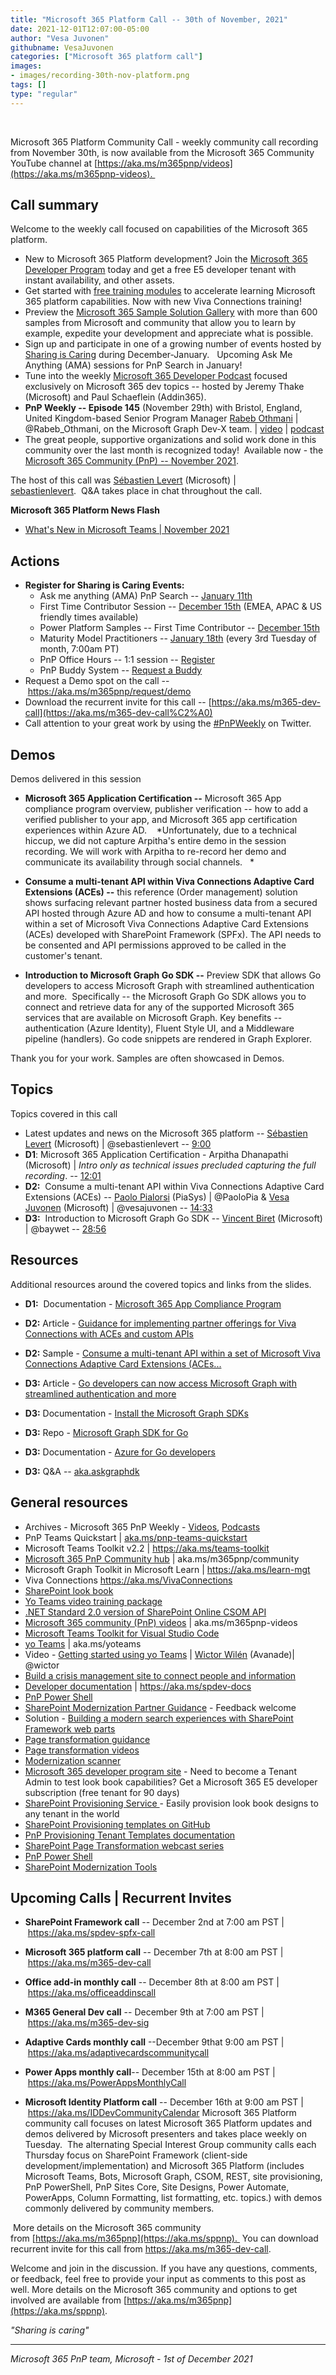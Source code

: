 ```yaml
---
title: "Microsoft 365 Platform Call -- 30th of November, 2021"
date: 2021-12-01T12:07:00-05:00
author: "Vesa Juvonen"
githubname: VesaJuvonen
categories: ["Microsoft 365 platform call"]
images:
- images/recording-30th-nov-platform.png
tags: []
type: "regular"
---
```

 

Microsoft 365 Platform Community Call - weekly community call recording
from November 30th, is now available from the Microsoft 365 Community
YouTube channel
at [https://aka.ms/m365pnp/videos](https://aka.ms/m365pnp-videos). 


## Call summary

Welcome to the weekly call focused on capabilities of the Microsoft 365
platform.   

-   New to Microsoft 365 Platform development? Join the [Microsoft 365
    Developer Program](https://aka.ms/m365/devprogram) today and get a
    free E5 developer tenant with instant availability, and other
    assets.
-   Get started with [free training
    modules](https://aka.ms/m365/dev/learn) to accelerate learning
    Microsoft 365 platform capabilities. Now with new Viva Connections
    training!
-   Preview the [Microsoft 365 Sample Solution
    Gallery](https://aka.ms/m365/samples) with more than 600 samples
    from Microsoft and community that allow you to learn by example,
    expedite your development and appreciate what is possible.
-   Sign up and participate in one of a growing number of events hosted
    by [Sharing is Caring](https://pnp.github.io/sharing-is-caring/)
    during December-January.   Upcoming Ask Me Anything (AMA) sessions
    for PnP Search in January!   
-   Tune into the weekly [Microsoft 365 Developer
    Podcast](https://m365devpodcast.com) focused exclusively on
    Microsoft 365 dev topics -- hosted by Jeremy Thake (Microsoft) and
    Paul Schaeflein (Addin365).
-   **PnP Weekly -- Episode 145** (November 29th) with Bristol,
    England, United Kingdom-based Senior Program Manager [Rabeb
    Othmani](https://twitter.com/Rabeb_Othmani) | @Rabeb_Othmani, on
    the Microsoft Graph Dev-X
    team. | [video](https://techcommunity.microsoft.com/t5/microsoft-365-pnp-blog/bg-p/Microsoft365PnPBlog) | [podcast](https://pnpweekly.podbean.com/e/microsoft-365-pnp-weekly-episode-145-%e2%80%93-29th-of-november-2021/)
-   The great people, supportive organizations and solid work done in
    this community over the last month is recognized today!  Available
    now - the [Microsoft 365 Community (PnP) -- November
    2021](https://techcommunity.microsoft.com/t5/microsoft-365-pnp-blog/microsoft-365-pnp-community-november-2021-update/ba-p/2992931). 

The host of this call was [Sébastien
Levert](https://twitter.com/sebastienlevert) (Microsoft) |
[sebastienlevert](https://github.com/sebastienlevert).  Q&A takes
place in chat throughout the call.   

**Microsoft 365 Platform News Flash**

-   [What's New in Microsoft Teams | November
    2021](https://techcommunity.microsoft.com/t5/microsoft-teams-blog/what-s-new-in-microsoft-teams-november-2021/ba-p/3015700)

## Actions





-   **Register for Sharing is Caring Events:**
    -   Ask me anything (AMA) PnP Search -- [January
        11th](https://forms.office.com/Pages/ResponsePage.aspx?id=KtIy2vgLW0SOgZbwvQuRaXDXyCl9DkBHq4A2OG7uLpdUOFpKRjdQQVlWOEdaRlk2WkI3WUVQWFVNUC4u)
    -   First Time Contributor Session -- [December
        15th](https://forms.office.com/Pages/ResponsePage.aspx?id=KtIy2vgLW0SOgZbwvQuRaXDXyCl9DkBHq4A2OG7uLpdUREZVRDVYUUJLT1VNRDM4SjhGMlpUNzBORy4u)
        (EMEA, APAC & US friendly times available)
    -   Power Platform Samples -- First Time Contributor -- [December
        15th](https://forms.office.com/pages/responsepage.aspx?id=KtIy2vgLW0SOgZbwvQuRaXDXyCl9DkBHq4A2OG7uLpdUMTFJWFFGVUxBNUFZQjZWRUdaOE5BMFkwNS4u)
    -   Maturity Model Practitioners -- [January
        18th](https://forms.office.com/Pages/ResponsePage.aspx?id=KtIy2vgLW0SOgZbwvQuRaXDXyCl9DkBHq4A2OG7uLpdUODY3NVRFQ0E4SFg5WlI1TU83WFJQRklZSy4u)
        (every 3rd Tuesday of month, 7:00am PT)
    -   PnP Office Hours -- 1:1 session --
        [Register](https://outlook.office365.com/owa/calendar/PnPSharingisCaring@warner.digital/bookings/)
    -   PnP Buddy System -- [Request a
        Buddy](https://forms.office.com/Pages/ResponsePage.aspx?id=KtIy2vgLW0SOgZbwvQuRaXDXyCl9DkBHq4A2OG7uLpdUMjRRUVg4NElZUUJLTEY1TVVSVDJFRFpLRS4u)
-   Request a Demo spot on the
    call -- <https://aka.ms/m365pnp/request/demo>
-   Download the recurrent invite for this call
    -- [https://aka.ms/m365-dev-call](https://aka.ms/m365-dev-call%C2%A0)
-   Call attention to your great work by using
    the [#PnPWeekly](https://twitter.com/hashtag/PnPWeekly?src=hashtag_click) on
    Twitter.

## Demos

Demos delivered in this session

-   **Microsoft 365 Application Certification --** Microsoft 365 App
    compliance program overview, publisher verification -- how to add a
    verified publisher to your app, and Microsoft 365 app certification
    experiences within Azure AD.    *Unfortunately, due to a technical
    hiccup, we did not capture Arpitha's entire demo in the session
    recording. We will work with Arpitha to re-record her demo and
    communicate its availability through social channels.   * 

-   **Consume a multi-tenant API within Viva Connections Adaptive Card
    Extensions (ACEs) --** this reference (Order management) solution
    shows surfacing relevant partner hosted business data from a secured
    API hosted through Azure AD and how to consume a multi-tenant API
    within a set of Microsoft Viva Connections Adaptive Card Extensions
    (ACEs) developed with SharePoint Framework (SPFx). The API needs to
    be consented and API permissions approved to be called in the
    customer's tenant.

-   **Introduction to Microsoft Graph Go SDK --** Preview SDK that
    allows Go developers to access Microsoft Graph with streamlined
    authentication and more.  Specifically -- the Microsoft Graph Go SDK
    allows you to connect and retrieve data for any of the supported
    Microsoft 365 services that are available on Microsoft Graph. Key
    benefits -- authentication (Azure Identity), Fluent Style UI, and a
    Middleware pipeline (handlers). Go code snippets are rendered in
    Graph Explorer.

Thank you for your work. Samples are often showcased in Demos.

## Topics

Topics covered in this call

-   Latest updates and news on the Microsoft 365 platform -- [Sébastien
    Levert](https://twitter.com/sebastienlevert) (Microsoft) |
    @sebastienlevert -- [9:00](https://youtu.be/nzPfDZFbvm0?t=540)
-   **D1**: Microsoft 365 Application Certification - Arpitha Dhanapathi
    (Microsoft) | *Intro only as technical issues precluded capturing
    the full recording*. -- [12:01](https://youtu.be/nzPfDZFbvm0?t=721)
-   **D2:**  Consume a multi-tenant API within Viva Connections Adaptive
    Card Extensions (ACEs) -- [Paolo
    Pialorsi](https://twitter.com/PaoloPia) (PiaSys) | @PaoloPia &
    [Vesa Juvonen](https://twitter.com/vesajuvonen) (Microsoft) |
    @vesajuvonen -- [14:33](https://youtu.be/nzPfDZFbvm0?t=873)
-   **D3:**  Introduction to Microsoft Graph Go SDK -- [Vincent
    Biret](https://twitter.com/baywet) (Microsoft) | @baywet --
    [28:56](https://youtu.be/nzPfDZFbvm0?t=1736)


## Resources

Additional resources around the covered topics and links from the
slides.

-   **D1:**  Documentation - [Microsoft 365 App Compliance
    Program](https://learn.microsoft.com/microsoft-365-app-certification/overview) 

-   **D2:** Article - [Guidance for implementing partner offerings for
    Viva Connections with ACEs and custom
    APIs](https://devblogs.microsoft.com/microsoft365dev/guidance-on-implementing-partner-offerings-for-viva-connections-with-aces-and-custom-apis/) 

-   **D2:** Sample - [Consume a multi-tenant API within a set of
    Microsoft Viva Connections Adaptive Card Extensions
    (ACEs\...](https://github.com/pnp/spfx-reference-scenarios/tree/main/samples/ace-pnp-contoso-orders) 

-   **D3:** Article - [Go developers can now access Microsoft Graph
    with streamlined authentication and
    more](https://devblogs.microsoft.com/microsoft365dev/go-developers-can-now-access-microsoft-graph-with-streamlined-authentication-and-more/) 

-   **D3:** Documentation - [Install the Microsoft Graph
    SDKs](https://learn.microsoft.com/graph/sdks/sdk-installation) 

-   **D3:** Repo - [Microsoft Graph SDK for
    Go](https://github.com/microsoftgraph/msgraph-sdk-go) 

-   **D3:** Documentation - [Azure for Go
    developers](https://learn.microsoft.com/azure/developer/go/) 

-   **D3:** Q&A --
    [aka.askgraphdk](https://learn.microsoft.com/answers/topics/microsoft-graph-sdk.html) 


## General resources

-   Archives - Microsoft 365 PnP Weekly
    - [Videos](https://www.youtube.com/playlist?list=PLR9nK3mnD-OVYI-St_CBiFfuL4CZbBpkC), [Podcasts](https://pnpweekly.podbean.com/)  
-   PnP Teams Quickstart
    | [aka.ms/pnp-teams-quickstart](https://aka.ms/pnp-teams-quickstart)
-   Microsoft Teams Toolkit v2.2 | <https://aka.ms/teams-toolkit>
-   [Microsoft 365 PnP Community
    hub](https://techcommunity.microsoft.com/t5/microsoft-365-pnp/ct-p/Microsoft365PnP) |
    aka.ms/m365pnp/community 
-   Microsoft Graph Toolkit in Microsoft Learn
    | <https://aka.ms/learn-mgt>
-   Viva Connections <https://aka.ms/VivaConnections>
-   [SharePoint look
    book](https://lookbook.microsoft.com/?WT.mc_id=m365-24198-cxa)
-   [Yo Teams video training package](https://aka.ms/yoteams-training)
-   [.NET Standard 2.0 version of SharePoint Online CSOM
    API](https://developer.microsoft.com/microsoft-365/blogs/net-standard-version-of-sharepoint-online-csom-apis?WT.mc_id=m365-24198-cxa)
-   [Microsoft 365 community (PnP)
    videos](https://aka.ms/m365pnp-videos) | aka.ms/m365pnp-videos
-   [Microsoft Teams Toolkit for Visual Studio
    Code](https://marketplace.visualstudio.com/items?itemName=TeamsDevApp.ms-teams-vscode-extension)
-   [yo Teams](https://aka.ms/yoteams) | aka.ms/yoteams
-   Video - [Getting started using yo
    Teams](https://youtu.be/w0OrFkzNC10) | [Wictor
    Wilén](https://twitter.com/wictor) (Avanade)| @wictor
-   [Build a crisis management site to connect people and
    information](https://techcommunity.microsoft.com/t5/microsoft-sharepoint-blog/build-a-crisis-management-site-to-connect-people-and-information/ba-p/1216791?WT.mc_id=m365-24198-cxa)
-   [Developer
    documentation](https://aka.ms/spdev-docs) | <https://aka.ms/spdev-docs>
-   [PnP Power Shell](https://aka.ms/sppnp-powershell)
-   [SharePoint Modernization Partner
    Guidance](https://aka.ms/sppnp-modernization-partnerguidance) -
    Feedback welcome
-   Solution - [Building a modern search experiences with SharePoint
    Framework web parts](https://aka.ms/pnp-modern-search)
-   [Page transformation
    guidance](https://aka.ms/sppnp-pagetransformation)
-   [Page transformation
    videos](https://aka.ms/sppnp-pagetransformationvideos)
-   [Modernization scanner](https://aka.ms/sppnp-modernizationscanner)
-   [Microsoft 365 developer program
    site](https://developer.microsoft.com/office/dev-program?WT.mc_id=m365-24198-cxa) -
    Need to become a Tenant Admin to test look book capabilities? Get a
    Microsoft 365 E5 developer subscription (free tenant for 90 days)
-   [SharePoint Provisioning
    Service ](https://lookbook.microsoft.com/)- Easily provision
    look book designs to any tenant in the world
-   [SharePoint Provisioning templates on
    GitHub](https://github.com/SharePoint/sp-dev-provisioning-templates)
-   [PnP Provisioning Tenant Templates
    documentation](https://learn.microsoft.com/sharepoint/dev/solution-guidance/pnp-provisioning-tenant-templates?WT.mc_id=m365-24198-cxa)
-   [SharePoint Page Transformation webcast
    series](https://developer.microsoft.com/sharepoint/blogs/sharepoint-page-transformation-webcast-series?WT.mc_id=m365-24198-cxa)
-   [PnP Power Shell](https://aka.ms/sppnp-powershell)
-   [SharePoint Modernization
    Tools](https://github.com/SharePoint/sp-dev-modernization/tree/dev/Tools)

## Upcoming Calls | Recurrent Invites


-   **SharePoint Framework call** -- December 2nd at 7:00 am PST
    | <https://aka.ms/spdev-spfx-call>
-   **Microsoft 365 platform call** -- December 7th at 8:00 am PST
    | <https://aka.ms/m365-dev-call>
-   **Office add-in monthly call** -- December 8th at 8:00 am PST
    | <https://aka.ms/officeaddinscall>
-   **M365 General Dev call** -- December 9th at 7:00 am PST
    | <https://aka.ms/m365-dev-sig>
-   **Adaptive Cards monthly call** --December 9that 9:00 am PST
| <https://aka.ms/adaptivecardscommunitycall>

-   **Power Apps monthly call**-- December 15th at 8:00 am PST
    | <https://aka.ms/PowerAppsMonthlyCall>
-   **Microsoft Identity Platform call** -- December 16th at 9:00 am
    PST | <https://aka.ms/IDDevCommunityCalendar>
Microsoft 365 Platform community call focuses on latest Microsoft 365
Platform updates and demos delivered by Microsoft presenters and takes
place weekly on Tuesday.  The alternating Special Interest Group
community calls each Thursday focus on SharePoint Framework (client-side
development/implementation) and Microsoft 365 Platform (includes
Microsoft Teams, Bots, Microsoft Graph, CSOM, REST, site provisioning,
PnP PowerShell, PnP Sites Core, Site Designs, Power Automate, PowerApps,
Column Formatting, list formatting, etc. topics.) with demos commonly
delivered by community members. 

 More details on the Microsoft 365
community from [https://aka.ms/m365pnp](https://aka.ms/sppnp). 
You can download recurrent invite for this call
from <https://aka.ms/m365-dev-call>. 

Welcome and join in the
discussion. If you have any questions, comments, or feedback, feel free
to provide your input as comments to this post as well. More details on
the Microsoft 365 community and options to get involved are available
from [https://aka.ms/m365pnp](https://aka.ms/sppnp).


*"Sharing is caring"*

------------------------------------------------------------------------

*Microsoft 365 PnP team, Microsoft - 1st of December 2021*
